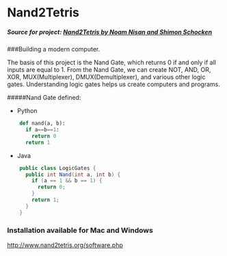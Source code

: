 # Nand2Tetris
##### Source for project: [Nand2Tetris by Noam Nisan and Shimon Schocken](www.nand2tetris.org)


###Building a modern computer.

The basis of this project is the Nand Gate, which returns 0 if and only if all inputs are equal to 1. 
From the Nand Gate, we can create NOT, AND, OR, XOR, MUX(Multiplexer), DMUX(Demultiplexer), and various other logic gates. Understanding logic gates helps us create computers and programs.
  
#####Nand Gate defined:
* Python  
```python
    def nand(a, b):
      if a==b==1:
        return 0
      return 1
```
* Java
```java
    public class LogicGates {
      public int Nand(int a, int b) {
        if (a == 1 && b == 1) {
          return 0;
        }
        return 1;
      }    
    }
```

### Installation available for Mac and Windows

http://www.nand2tetris.org/software.php




